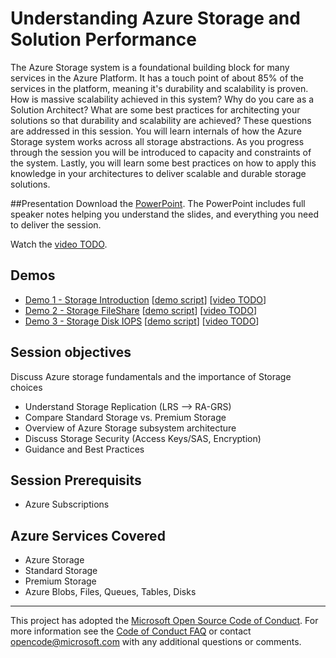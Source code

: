 # Understanding Azure Storage and Solution Performance
The Azure Storage system is a foundational building block for many services in the Azure Platform.  It has a touch point of about 85% of the services in the platform, meaning it's durability and scalability is proven. How is massive scalability achieved in this system?  Why do you care as a Solution Architect? What are some best practices for architecting your solutions so that durability and scalability are achieved?  These questions are addressed in this session.  You will learn internals of how the Azure Storage system works across all storage abstractions. As you progress through the session you will be introduced to capacity and constraints of the system. Lastly, you will learn some best practices on how to apply this knowledge in your architectures to deliver scalable and durable storage solutions.

##Presentation
Download the [PowerPoint](./Architecting%20Azure%20Storage.pptx).
The PowerPoint includes full speaker notes helping you understand the slides, and everything you need to deliver the session.

Watch the [video TODO](https://gsiazurecoecontent.blob.core.windows.net/storage/todo.mp4).

## Demos
* [Demo 1 - Storage Introduction](./Demo%201%20-%20Storage%20Introduction)
[[demo script](./Demo%201%20-%20Storage%20Introduction/Readme.md)]
[[video TODO](https://gsiazurecoecontent.blob.core.windows.net/storage/todo.mp4)]
* [Demo 2 - Storage FileShare](./Demo%202%20-%20Storage%20FileShare)
[[demo script](./Demo%202%20-%20Storage%20FileShare/Readme.md)]
[[video TODO](https://gsiazurecoecontent.blob.core.windows.net/storage/todo.mp4)]
* [Demo 3 - Storage Disk IOPS](./Demo%203%20-%20Storage%20Disk%20IOPS)
[[demo script](./Demo%203%20-%20Storage%20Disk%20IOPS/Readme.md)]
[[video TODO](https://gsiazurecoecontent.blob.core.windows.net/storage/todo.mp4)]

## Session objectives
Discuss Azure storage fundamentals and the importance of Storage choices
* Understand Storage Replication (LRS --> RA-GRS)
* Compare Standard Storage vs. Premium Storage
* Overview of Azure Storage subsystem architecture
* Discuss Storage Security (Access Keys/SAS, Encryption)
* Guidance and Best Practices

## Session Prerequisits
* Azure Subscriptions

## Azure Services Covered
* Azure Storage
* Standard Storage
* Premium Storage
* Azure Blobs, Files, Queues, Tables, Disks

****
This project has adopted the [Microsoft Open Source Code of Conduct](https://opensource.microsoft.com/codeofconduct/). For more information see the [Code of Conduct FAQ](https://opensource.microsoft.com/codeofconduct/faq/) or contact [opencode@microsoft.com](mailto:opencode@microsoft.com) with any additional questions or comments.
